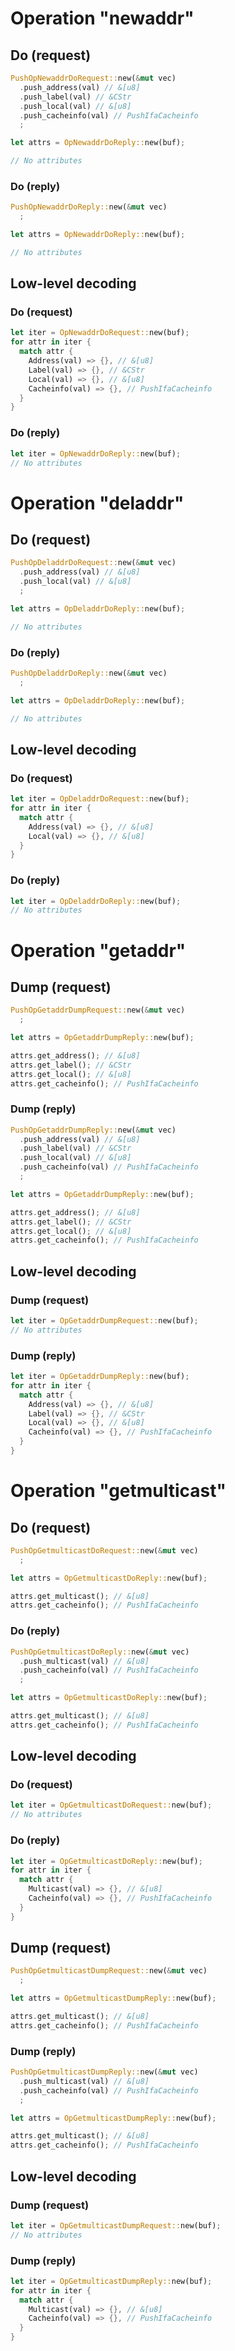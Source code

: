 
# Operation "newaddr"

## Do (request)

```rust
PushOpNewaddrDoRequest::new(&mut vec)
  .push_address(val) // &[u8]
  .push_label(val) // &CStr
  .push_local(val) // &[u8]
  .push_cacheinfo(val) // PushIfaCacheinfo
  ;
```

```rust
let attrs = OpNewaddrDoReply::new(buf);

// No attributes
```

### Do (reply)

```rust
PushOpNewaddrDoReply::new(&mut vec)
  ;
```

```rust
let attrs = OpNewaddrDoReply::new(buf);

// No attributes
```

## Low-level decoding

### Do (request)

```rust
let iter = OpNewaddrDoRequest::new(buf);
for attr in iter {
  match attr {
    Address(val) => {}, // &[u8]
    Label(val) => {}, // &CStr
    Local(val) => {}, // &[u8]
    Cacheinfo(val) => {}, // PushIfaCacheinfo
  }
}
```

### Do (reply)

```rust
let iter = OpNewaddrDoReply::new(buf);
// No attributes
```

# Operation "deladdr"

## Do (request)

```rust
PushOpDeladdrDoRequest::new(&mut vec)
  .push_address(val) // &[u8]
  .push_local(val) // &[u8]
  ;
```

```rust
let attrs = OpDeladdrDoReply::new(buf);

// No attributes
```

### Do (reply)

```rust
PushOpDeladdrDoReply::new(&mut vec)
  ;
```

```rust
let attrs = OpDeladdrDoReply::new(buf);

// No attributes
```

## Low-level decoding

### Do (request)

```rust
let iter = OpDeladdrDoRequest::new(buf);
for attr in iter {
  match attr {
    Address(val) => {}, // &[u8]
    Local(val) => {}, // &[u8]
  }
}
```

### Do (reply)

```rust
let iter = OpDeladdrDoReply::new(buf);
// No attributes
```

# Operation "getaddr"

## Dump (request)

```rust
PushOpGetaddrDumpRequest::new(&mut vec)
  ;
```

```rust
let attrs = OpGetaddrDumpReply::new(buf);

attrs.get_address(); // &[u8]
attrs.get_label(); // &CStr
attrs.get_local(); // &[u8]
attrs.get_cacheinfo(); // PushIfaCacheinfo
```

### Dump (reply)

```rust
PushOpGetaddrDumpReply::new(&mut vec)
  .push_address(val) // &[u8]
  .push_label(val) // &CStr
  .push_local(val) // &[u8]
  .push_cacheinfo(val) // PushIfaCacheinfo
  ;
```

```rust
let attrs = OpGetaddrDumpReply::new(buf);

attrs.get_address(); // &[u8]
attrs.get_label(); // &CStr
attrs.get_local(); // &[u8]
attrs.get_cacheinfo(); // PushIfaCacheinfo
```

## Low-level decoding

### Dump (request)

```rust
let iter = OpGetaddrDumpRequest::new(buf);
// No attributes
```

### Dump (reply)

```rust
let iter = OpGetaddrDumpReply::new(buf);
for attr in iter {
  match attr {
    Address(val) => {}, // &[u8]
    Label(val) => {}, // &CStr
    Local(val) => {}, // &[u8]
    Cacheinfo(val) => {}, // PushIfaCacheinfo
  }
}
```

# Operation "getmulticast"

## Do (request)

```rust
PushOpGetmulticastDoRequest::new(&mut vec)
  ;
```

```rust
let attrs = OpGetmulticastDoReply::new(buf);

attrs.get_multicast(); // &[u8]
attrs.get_cacheinfo(); // PushIfaCacheinfo
```

### Do (reply)

```rust
PushOpGetmulticastDoReply::new(&mut vec)
  .push_multicast(val) // &[u8]
  .push_cacheinfo(val) // PushIfaCacheinfo
  ;
```

```rust
let attrs = OpGetmulticastDoReply::new(buf);

attrs.get_multicast(); // &[u8]
attrs.get_cacheinfo(); // PushIfaCacheinfo
```

## Low-level decoding

### Do (request)

```rust
let iter = OpGetmulticastDoRequest::new(buf);
// No attributes
```

### Do (reply)

```rust
let iter = OpGetmulticastDoReply::new(buf);
for attr in iter {
  match attr {
    Multicast(val) => {}, // &[u8]
    Cacheinfo(val) => {}, // PushIfaCacheinfo
  }
}
```

## Dump (request)

```rust
PushOpGetmulticastDumpRequest::new(&mut vec)
  ;
```

```rust
let attrs = OpGetmulticastDumpReply::new(buf);

attrs.get_multicast(); // &[u8]
attrs.get_cacheinfo(); // PushIfaCacheinfo
```

### Dump (reply)

```rust
PushOpGetmulticastDumpReply::new(&mut vec)
  .push_multicast(val) // &[u8]
  .push_cacheinfo(val) // PushIfaCacheinfo
  ;
```

```rust
let attrs = OpGetmulticastDumpReply::new(buf);

attrs.get_multicast(); // &[u8]
attrs.get_cacheinfo(); // PushIfaCacheinfo
```

## Low-level decoding

### Dump (request)

```rust
let iter = OpGetmulticastDumpRequest::new(buf);
// No attributes
```

### Dump (reply)

```rust
let iter = OpGetmulticastDumpReply::new(buf);
for attr in iter {
  match attr {
    Multicast(val) => {}, // &[u8]
    Cacheinfo(val) => {}, // PushIfaCacheinfo
  }
}
```
